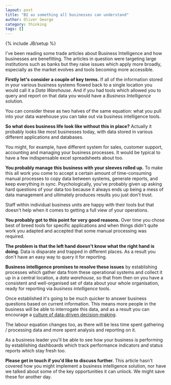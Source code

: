 ```yaml
---
layout: post
title: "BI as something all businesses can understand"
author: Oliver George
category: thinking
tags: []
---
```

{% include JB/setup %}

I've been reading some trade articles about Business Intelligence and
how businesses are benefitting.  The articles in question were
targeting large institutions such as banks but they raise issues which
apply more broadly, especially as the market evolves and tools
becoming more accessible.

**Firstly let's consider a couple of key terms.**  If all of the
information stored in your various business systems flowed back to a
single location you would call it a *Data Warehouse*.  And if you had
tools which allowed you to query and report on that data you would
have a *Business Intelligence* solution.

You can consider these as two halves of the same equation: what you
pull into your data warehouse you can take out via business
intelligence tools.

**So what does business life look like without this in place?**
Actually it probably looks like most businesses today, with data
stored in various different applications and databases.

You might, for example, have different system for sales, customer
support, accounting and managing your business processes.  It would be
typical to have a few indispensable excel spreadsheets about too.

**You probably manage this business with your sleeves rolled up.** To
make this all work you come to accept a certain amount of
time-consuming manual processes to copy data between systems, generate
reports, and keep everything in sync.  Psychologically, you've
probably given up asking hard questions of your data too because it
always ends up being a mess of data management and ultimately produces
results you just don't trust.

Staff within individual business units are happy with their tools but
that doesn't help when it comes to getting a full view of your
operations.

**You probably got to this point for very good reasons.** Over time
you chose best of breed tools for specific applications and when
things didn't quite work you adapted and accepted that some manual
processing was required.

**The problem is that the left hand doesn't know what the right hand is
doing.**  Data is disparate and trapped in different places.  As a
result you don't have an easy way to query it for reporting.

**Business intelligence promises to resolve these issues** by
establishing processes which gather data from these operational
systems and collect it up in a central location, a *data warehouse*,
so that from then on you have a consistent and well-organised set of
data about your whole organisation, ready for reporting via *business
intelligence* tools.

Once established it's going to be much quicker to answer business
questions based on current information.  This means more people in the
business will be able to interrogate this data, and as a result you
can encourage a
[culture of data-driven decision-making](http://www.economistinsights.com/technology-innovation/analysis/big-data-and-democratisation-decisions).

The labour equation changes too, as there will be less time spent
gathering / processing data and more spent analysis and reporting on
it.

As a business leader you'll be able to see how your business is
performing by establishing dashboards which track performance
indicators and status reports which stay fresh too.

**Please get in touch if you'd like to discuss further.** This article
hasn't covered how you might implement a business intelligence
solution, nor have we talked about some of the key opportunities it
can unlock.  We might save these for another day.


